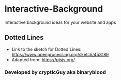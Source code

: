 # Interactive-Background
Interactive background ideas for your website and apps

## Dotted Lines
- Link to the sketch for Dotted Lines: https://www.openprocessing.org/sketch/453189
- Adapted from: https://ptsjs.org/

### Developed by crypticGuy aka binaryblood
